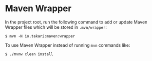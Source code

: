 # Maven Wrapper

In the project root, run the following command to add or update Maven Wrapper files which will be stored in `.mvn/wrapper`:

```console
$ mvn -N io.takari:maven:wrapper
```

To use Maven Wrapper instead of running `mvn` commands like:

```console
$ ./mvnw clean install
```

